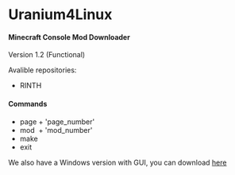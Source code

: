 # Uranium4Linux
 
<h4> Minecraft Console Mod Downloader</h4>


Version 1.2 (Functional)


Avalible repositories: <br>
- RINTH

<h4> Commands </h4>

- page + 'page_number' 
- mod&nbsp; + 'mod_number' 
- make 
- exit

We also have a Windows version with GUI, you can download [here](https://github.com/ElPsyKoongroo/MinecraftModDownloader)